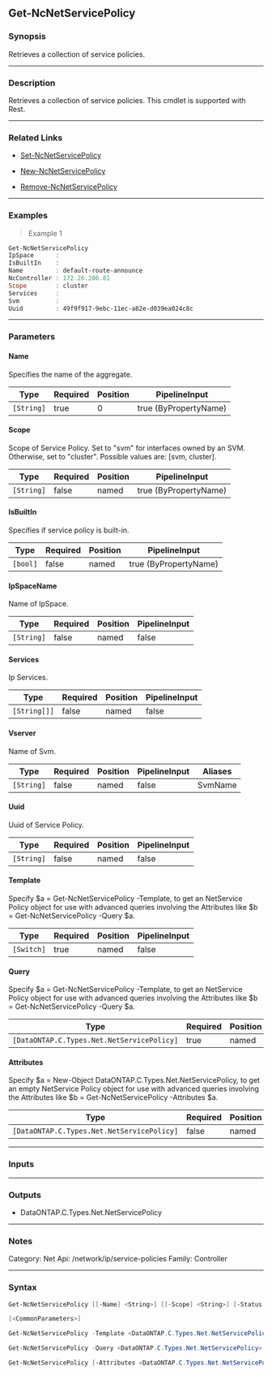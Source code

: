 Get-NcNetServicePolicy
----------------------

### Synopsis
Retrieves a collection of service policies.

---

### Description

Retrieves a collection of service policies. This cmdlet is supported with Rest.

---

### Related Links
* [Set-NcNetServicePolicy](Set-NcNetServicePolicy)

* [New-NcNetServicePolicy](New-NcNetServicePolicy)

* [Remove-NcNetServicePolicy](Remove-NcNetServicePolicy)

---

### Examples
> Example 1

```PowerShell
Get-NcNetServicePolicy
IpSpace      :
IsBuiltIn    :
Name         : default-route-announce
NcController : 172.26.206.81
Scope        : cluster
Services     :
Svm          :
Uuid         : 49f9f917-9ebc-11ec-a82e-d039ea024c8c

```

---

### Parameters
#### **Name**
Specifies the name of the aggregate.

|Type      |Required|Position|PipelineInput        |
|----------|--------|--------|---------------------|
|`[String]`|true    |0       |true (ByPropertyName)|

#### **Scope**
Scope of Service Policy. Set to \"svm\" for interfaces owned by an SVM. Otherwise, set to \"cluster\". Possible values are: [svm, cluster].

|Type      |Required|Position|PipelineInput        |
|----------|--------|--------|---------------------|
|`[String]`|false   |named   |true (ByPropertyName)|

#### **IsBuiltIn**
Specifies if service policy is built-in.

|Type    |Required|Position|PipelineInput        |
|--------|--------|--------|---------------------|
|`[bool]`|false   |named   |true (ByPropertyName)|

#### **IpSpaceName**
Name of IpSpace.

|Type      |Required|Position|PipelineInput|
|----------|--------|--------|-------------|
|`[String]`|false   |named   |false        |

#### **Services**
Ip Services.

|Type        |Required|Position|PipelineInput|
|------------|--------|--------|-------------|
|`[String[]]`|false   |named   |false        |

#### **Vserver**
Name of Svm.

|Type      |Required|Position|PipelineInput|Aliases|
|----------|--------|--------|-------------|-------|
|`[String]`|false   |named   |false        |SvmName|

#### **Uuid**
Uuid of Service Policy.

|Type      |Required|Position|PipelineInput|
|----------|--------|--------|-------------|
|`[String]`|false   |named   |false        |

#### **Template**
Specify $a = Get-NcNetServicePolicy -Template, to get an NetService Policy object for use with advanced queries involving the Attributes like $b = Get-NcNetServicePolicy -Query $a.

|Type      |Required|Position|PipelineInput|
|----------|--------|--------|-------------|
|`[Switch]`|true    |named   |false        |

#### **Query**
Specify $a = Get-NcNetServicePolicy -Template, to get an NetService Policy object for use with advanced queries involving the Attributes like $b = Get-NcNetServicePolicy -Query $a.

|Type                                      |Required|Position|PipelineInput|
|------------------------------------------|--------|--------|-------------|
|`[DataONTAP.C.Types.Net.NetServicePolicy]`|true    |named   |false        |

#### **Attributes**
Specify $a = New-Object DataONTAP.C.Types.Net.NetServicePolicy, to get an empty NetService Policy object for use with advanced queries involving the Attributes like $b = Get-NcNetServicePolicy -Attributes $a.

|Type                                      |Required|Position|PipelineInput|
|------------------------------------------|--------|--------|-------------|
|`[DataONTAP.C.Types.Net.NetServicePolicy]`|false   |named   |false        |

---

### Inputs

---

### Outputs
* DataONTAP.C.Types.Net.NetServicePolicy

---

### Notes
Category: Net
Api: /network/ip/service-policies
Family: Controller

---

### Syntax
```PowerShell
Get-NcNetServicePolicy [[-Name] <String>] [[-Scope] <String>] [-Status <String>] [-IsBuiltIn <bool>] [-IpSpaceName <String>] [-Services <string[]>] [-Vserver <String>] [-Uuid <String>] 
```
```PowerShell
[<CommonParameters>]
```
```PowerShell
Get-NcNetServicePolicy -Template <DataONTAP.C.Types.Net.NetServicePolicy> [<CommonParameters>]
```
```PowerShell
Get-NcNetServicePolicy -Query <DataONTAP.C.Types.Net.NetServicePolicy> [<CommonParameters>]
```
```PowerShell
Get-NcNetServicePolicy [-Attributes <DataONTAP.C.Types.Net.NetServicePolicy>] [<CommonParameters>]
```
